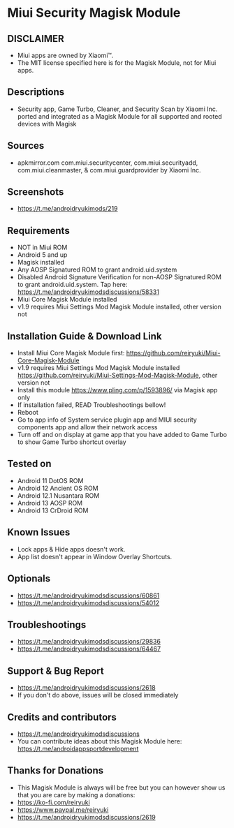 # Miui Security Magisk Module

## DISCLAIMER
- Miui apps are owned by Xiaomi™.
- The MIT license specified here is for the Magisk Module, not for Miui apps.

## Descriptions
- Security app, Game Turbo, Cleaner, and Security Scan by Xiaomi Inc. ported and integrated as a Magisk Module for all supported and rooted devices with Magisk

## Sources
- apkmirror.com com.miui.securitycenter, com.miui.securityadd, com.miui.cleanmaster, & com.miui.guardprovider by Xiaomi Inc.

## Screenshots
- https://t.me/androidryukimods/219

## Requirements
- NOT in Miui ROM
- Android 5 and up
- Magisk installed
- Any AOSP Signatured ROM to grant android.uid.system
- Disabled Android Signature Verification for non-AOSP Signatured ROM to grant android.uid.system. Tap here: https://t.me/androidryukimodsdiscussions/58331
- Miui Core Magisk Module installed
- v1.9 requires Miui Settings Mod Magisk Module installed, other version not

## Installation Guide & Download Link
- Install Miui Core Magisk Module first: https://github.com/reiryuki/Miui-Core-Magisk-Module
- v1.9 requires Miui Settings Mod Magisk Module installed https://github.com/reiryuki/Miui-Settings-Mod-Magisk-Module, other version not
- Install this module https://www.pling.com/p/1593896/ via Magisk app only
- If installation failed, READ Troubleshootings bellow!
- Reboot
- Go to app info of System service plugin app and MIUI security components app and allow their network access
- Turn off and on display at game app that you have added to Game Turbo to show Game Turbo shortcut overlay

## Tested on
- Android 11 DotOS ROM
- Android 12 Ancient OS ROM
- Android 12.1 Nusantara ROM
- Android 13 AOSP ROM
- Android 13 CrDroid ROM

## Known Issues
- Lock apps & Hide apps doesn't work.
- App list doesn't appear in Window Overlay Shortcuts.

## Optionals
- https://t.me/androidryukimodsdiscussions/60861
- https://t.me/androidryukimodsdiscussions/54012

## Troubleshootings
- https://t.me/androidryukimodsdiscussions/29836
- https://t.me/androidryukimodsdiscussions/64467

## Support & Bug Report
- https://t.me/androidryukimodsdiscussions/2618
- If you don't do above, issues will be closed immediately

## Credits and contributors
- https://t.me/androidryukimodsdiscussions
- You can contribute ideas about this Magisk Module here: https://t.me/androidappsportdevelopment

## Thanks for Donations
- This Magisk Module is always will be free but you can however show us that you are care by making a donations:
- https://ko-fi.com/reiryuki
- https://www.paypal.me/reiryuki
- https://t.me/androidryukimodsdiscussions/2619


